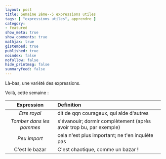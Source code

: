 ```yaml
---
layout: post
title: Semaine 2ème--5 expressions utiles
tags: [ "expressions utiles", apprendre ]
category:
- featured
show_meta: true
show_comments: true
mathjax: true
gistembed: true
published: true
noindex: false
nofollow: false
hide_printmsg: false
summaryfeed: false
---
```


Là-bas, une variété des expressions.

Voilà, cette semaine :

| Expression | Definition |
| :--------: | :--------- |
| *Etre royal* | dit de qqn courageux, qui aide d'autres |
| *Tomber dans les pommes* | s'évanouir; dormir complètement (après avoir trop bu, par exemple) |
| *Peu import* | cela n'est plus important; ne t'en inquiète pas |
| C'est le bazar | C'est chaotique, comme un bazar ! |
